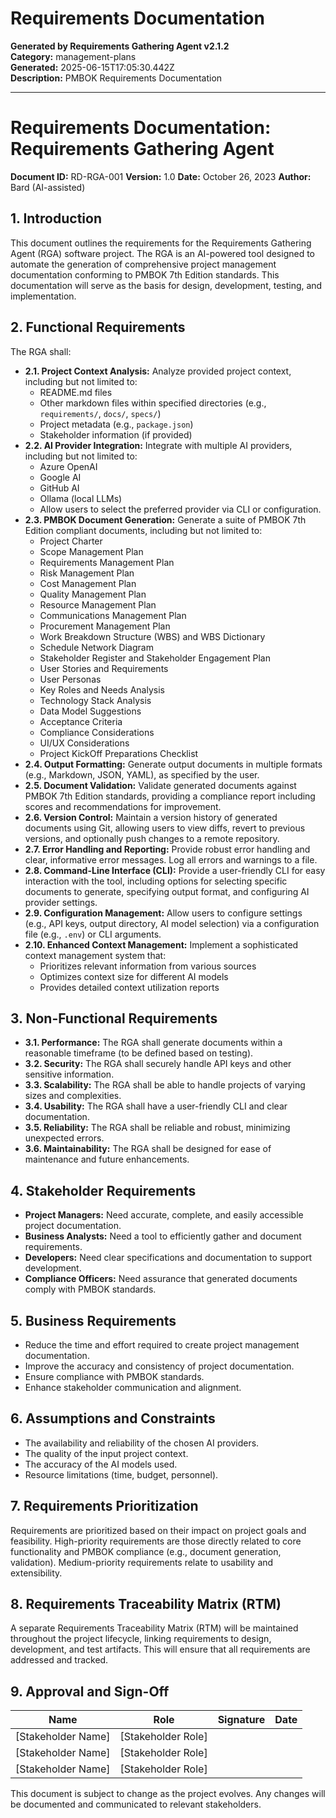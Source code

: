 # Requirements Documentation

**Generated by Requirements Gathering Agent v2.1.2**  
**Category:** management-plans  
**Generated:** 2025-06-15T17:05:30.442Z  
**Description:** PMBOK Requirements Documentation

---

# Requirements Documentation: Requirements Gathering Agent

**Document ID:** RD-RGA-001
**Version:** 1.0
**Date:** October 26, 2023
**Author:** Bard (AI-assisted)


## 1. Introduction

This document outlines the requirements for the Requirements Gathering Agent (RGA) software project.  The RGA is an AI-powered tool designed to automate the generation of comprehensive project management documentation conforming to PMBOK 7th Edition standards.  This documentation will serve as the basis for design, development, testing, and implementation.

## 2. Functional Requirements

The RGA shall:

* **2.1. Project Context Analysis:**  Analyze provided project context, including but not limited to:
    * README.md files
    * Other markdown files within specified directories (e.g., `requirements/`, `docs/`, `specs/`)
    * Project metadata (e.g., `package.json`)
    * Stakeholder information (if provided)
* **2.2.  AI Provider Integration:** Integrate with multiple AI providers, including but not limited to:
    * Azure OpenAI
    * Google AI
    * GitHub AI
    * Ollama (local LLMs)
    * Allow users to select the preferred provider via CLI or configuration.
* **2.3. PMBOK Document Generation:** Generate a suite of PMBOK 7th Edition compliant documents, including but not limited to:
    * Project Charter
    * Scope Management Plan
    * Requirements Management Plan
    * Risk Management Plan
    * Cost Management Plan
    * Quality Management Plan
    * Resource Management Plan
    * Communications Management Plan
    * Procurement Management Plan
    * Work Breakdown Structure (WBS) and WBS Dictionary
    * Schedule Network Diagram
    * Stakeholder Register and Stakeholder Engagement Plan
    * User Stories and Requirements
    * User Personas
    * Key Roles and Needs Analysis
    * Technology Stack Analysis
    * Data Model Suggestions
    * Acceptance Criteria
    * Compliance Considerations
    * UI/UX Considerations
    * Project KickOff Preparations Checklist
* **2.4.  Output Formatting:**  Generate output documents in multiple formats (e.g., Markdown, JSON, YAML), as specified by the user.
* **2.5.  Document Validation:** Validate generated documents against PMBOK 7th Edition standards, providing a compliance report including scores and recommendations for improvement.
* **2.6.  Version Control:** Maintain a version history of generated documents using Git, allowing users to view diffs, revert to previous versions, and optionally push changes to a remote repository.
* **2.7.  Error Handling and Reporting:** Provide robust error handling and clear, informative error messages.  Log all errors and warnings to a file.
* **2.8.  Command-Line Interface (CLI):** Provide a user-friendly CLI for easy interaction with the tool, including options for selecting specific documents to generate, specifying output format, and configuring AI provider settings.
* **2.9. Configuration Management:** Allow users to configure settings (e.g., API keys, output directory, AI model selection) via a configuration file (e.g., `.env`) or CLI arguments.
* **2.10. Enhanced Context Management:** Implement a sophisticated context management system that:
    * Prioritizes relevant information from various sources
    * Optimizes context size for different AI models
    * Provides detailed context utilization reports


## 3. Non-Functional Requirements

* **3.1. Performance:** The RGA shall generate documents within a reasonable timeframe (to be defined based on testing).
* **3.2. Security:** The RGA shall securely handle API keys and other sensitive information.
* **3.3. Scalability:** The RGA shall be able to handle projects of varying sizes and complexities.
* **3.4. Usability:** The RGA shall have a user-friendly CLI and clear documentation.
* **3.5. Reliability:** The RGA shall be reliable and robust, minimizing unexpected errors.
* **3.6. Maintainability:** The RGA shall be designed for ease of maintenance and future enhancements.


## 4. Stakeholder Requirements

* **Project Managers:**  Need accurate, complete, and easily accessible project documentation.
* **Business Analysts:** Need a tool to efficiently gather and document requirements.
* **Developers:**  Need clear specifications and documentation to support development.
* **Compliance Officers:** Need assurance that generated documents comply with PMBOK standards.


## 5. Business Requirements

* Reduce the time and effort required to create project management documentation.
* Improve the accuracy and consistency of project documentation.
* Ensure compliance with PMBOK standards.
* Enhance stakeholder communication and alignment.


## 6. Assumptions and Constraints

* The availability and reliability of the chosen AI providers.
* The quality of the input project context.
* The accuracy of the AI models used.
* Resource limitations (time, budget, personnel).


## 7. Requirements Prioritization

Requirements are prioritized based on their impact on project goals and feasibility.  High-priority requirements are those directly related to core functionality and PMBOK compliance (e.g., document generation, validation).  Medium-priority requirements relate to usability and extensibility.


## 8. Requirements Traceability Matrix (RTM)

A separate Requirements Traceability Matrix (RTM) will be maintained throughout the project lifecycle, linking requirements to design, development, and test artifacts.  This will ensure that all requirements are addressed and tracked.


## 9. Approval and Sign-Off

| Name             | Role                  | Signature             | Date       |
|-------------------|-----------------------|-----------------------|------------|
| [Stakeholder Name]| [Stakeholder Role]     |                       |            |
| [Stakeholder Name]| [Stakeholder Role]     |                       |            |
| [Stakeholder Name]| [Stakeholder Role]     |                       |            |


This document is subject to change as the project evolves.  Any changes will be documented and communicated to relevant stakeholders.
